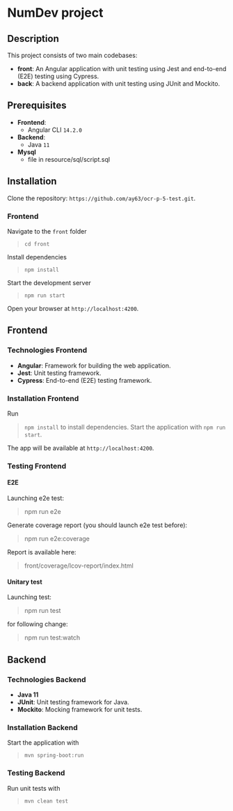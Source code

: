 
# NumDev project

## Description
This project consists of two main codebases:
- **front**: An Angular application with unit testing using Jest and end-to-end (E2E) testing using Cypress.
- **back**: A backend application with unit testing using JUnit and Mockito.

## Prerequisites
- **Frontend**:
  - Angular CLI `14.2.0`
- **Backend**:
  - Java `11`
 - **Mysql**
	 - file in resource/sql/script.sql

## Installation
Clone the repository: `https://github.com/ay63/ocr-p-5-test.git`.

### Frontend
Navigate to the `front` folder
>  `cd front`

Install dependencies
> `npm install`

Start the development server
> `npm run start`

Open your browser at `http://localhost:4200`.

## Frontend

### Technologies Frontend
- **Angular**: Framework for building the web application.
- **Jest**: Unit testing framework.
- **Cypress**: End-to-end (E2E) testing framework.

### Installation Frontend
Run
>  `npm install` to install dependencies. 
Start the application with
>  `npm run start`. 

The app will be available at `http://localhost:4200`.

### Testing Frontend
#### E2E
Launching e2e test:
> npm run e2e

Generate coverage report (you should launch e2e test before):
> npm run e2e:coverage

Report is available here:
> front/coverage/lcov-report/index.html

#### Unitary test
Launching test:
> npm run test

for following change:
> npm run test:watch

## Backend

### Technologies Backend
- **Java 11**
- **JUnit**: Unit testing framework for Java.
- **Mockito**: Mocking framework for unit tests.

### Installation Backend

Start the application with 
> `mvn spring-boot:run` 

### Testing Backend
Run unit tests with 
> `mvn clean test` 

